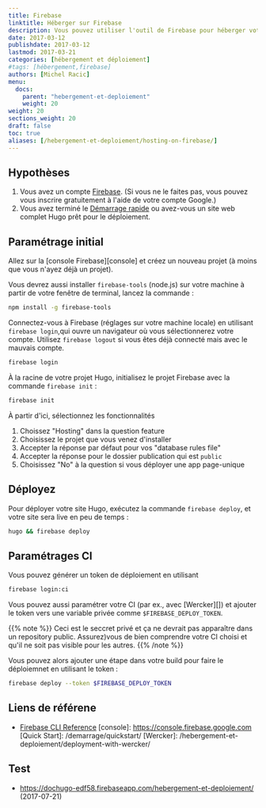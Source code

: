 ```yaml
---
title: Firebase
linktitle: Héberger sur Firebase
description: Vous pouvez utiliser l'outil de Firebase pour héberger votre site web statique ; ceci vous donne aussi accès à l'API NOSQL de Firebase.
date: 2017-03-12
publishdate: 2017-03-12
lastmod: 2017-03-21
categories: [hébergement et déploiement]
#tags: [hébergement,firebase]
authors: [Michel Racic]
menu:
  docs:
    parent: "hebergement-et-deploiement"
    weight: 20
weight: 20
sections_weight: 20
draft: false
toc: true
aliases: [/hebergement-et-deploiement/hosting-on-firebase/]
---
```


## Hypothèses

1. Vous avez un compte [Firebase](https://console.firebase.google.com/). (Si vous ne le faites pas, vous pouvez vous inscrire gratuitement à l'aide de votre compte Google.)
2. Vous avez terminé le [Démarrage rapide](/demarrage/quickstart/) ou avez-vous un site web complet Hugo prêt pour le déploiement.

## Paramétrage initial

Allez sur la [console Firebase][console] et créez un nouveau projet (à moins que vous n'ayez déjà un projet). 

Vous devrez aussi installer `firebase-tools` (node.js) sur votre machine à partir de votre fenêtre de terminal, lancez la commande :

```sh
npm install -g firebase-tools
```

Connectez-vous à Firebase (réglages sur votre machine locale) en utilisant `firebase login`,qui ouvre un navigateur où vous sélectionnerez votre compte. Utilisez `firebase logout` si vous êtes déjà connecté mais avec le mauvais compte.


```sh
firebase login
```
À la racine de votre projet Hugo, initialisez le projet Firebase avec la commande `firebase init` :

```sh
firebase init
```

À partir d'ici, sélectionnez les fonctionnalités 

1. Choissez "Hosting" dans la question feature
2. Choisissez le projet que vous venez d'installer
3. Accepter la réponse par défaut pour vos "database rules file"
4. Accepter la réponse pour le dossier publication qui est `public`
5. Choisissez "No" à la question si vous déployer une app page-unique

## Déployez

Pour déployer votre site Hugo, exécutez la commande `firebase deploy`, et votre site sera live en peu de temps :

```sh
hugo && firebase deploy
```

## Paramétrages CI 

Vous pouvez générer un token de déploiement en utilisant 


```sh
firebase login:ci
```

Vous pouvez aussi paramétrer votre CI (par ex., avec [Wercker][]) et ajouter le token vers une variable privée comme  `$FIREBASE_DEPLOY_TOKEN`.

{{% note %}}
Ceci est le seccret privé et ça ne devrait pas apparaître dans un repository public. Assurez)vous de bien comprendre votre CI choisi et qu'il ne soit pas visible pour les autres.
{{% /note %}}

Vous pouvez alors ajouter une étape dans votre build pour faire le déploiemnet en utilisant le token : 

```sh
firebase deploy --token $FIREBASE_DEPLOY_TOKEN
```

## Liens de référene

* [Firebase CLI Reference](https://firebase.google.com/docs/cli/#administrative_commands)
[console]: https://console.firebase.google.com
[Quick Start]: /demarrage/quickstart/
[Wercker]: /hebergement-et-deploiement/deployment-with-wercker/

## Test 

* <https://dochugo-edf58.firebaseapp.com/hebergement-et-deploiement/> (2017-07-21)
